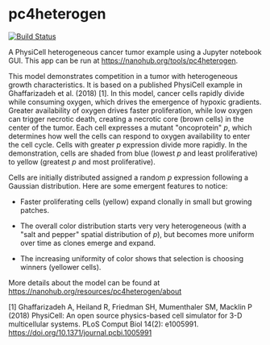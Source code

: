 # pc4heterogen

[![Build Status](https://travis-ci.com/rheiland/pc4heterogen.svg?branch=master)](https://travis-ci.com/rheiland/pc4heterogen)

A PhysiCell heterogeneous cancer tumor example using a Jupyter notebook GUI. This app can be run at https://nanohub.org/tools/pc4heterogen.

This model demonstrates competition in a tumor with heterogeneous growth characteristics. It is based on a published PhysiCell example in Ghaffarizadeh et al. (2018) [1]. In this model, cancer cells rapidly divide while consuming oxygen, which drives the emergence of hypoxic gradients. Greater availability of oxygen drives faster proliferation, while low oxygen can trigger necrotic death, creating a necrotic core (brown cells) in the center of the tumor. Each cell expresses a mutant "oncoprotein" *p*, which determines how well the cells can respond to oxygen availability to enter the cell cycle. Cells with greater *p* expression divide more rapidly. In the demonstration, cells are shaded from blue (lowest *p* and least proliferative) to yellow (greatest *p* and most proliferative).

Cells are initially distributed assigned a random *p* expression following a Gaussian distribution. Here are some emergent features to notice:

* Faster proliferating cells (yellow) expand clonally in small but growing patches.

* The overall color distribution starts very very heterogeneous (with a "salt and pepper" spatial distribution of *p*), but becomes more uniform over time as clones emerge and expand.

* The increasing uniformity of color shows that selection is choosing winners (yellower cells).

More details about the model can be found at https://nanohub.org/resources/pc4heterogen/about

[1] Ghaffarizadeh A, Heiland R, Friedman SH, Mumenthaler SM, Macklin P (2018) PhysiCell: An open source physics-based cell simulator for 3-D multicellular systems. PLoS Comput Biol 14(2): e1005991. https://doi.org/10.1371/journal.pcbi.1005991
